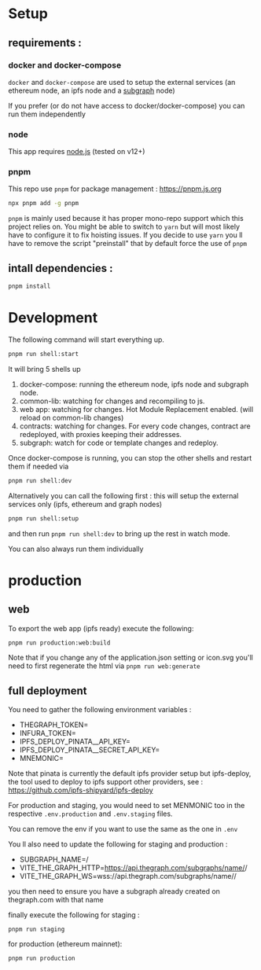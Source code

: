 <!--   -->

# Setup

## requirements :

### docker and docker-compose

`docker` and `docker-compose` are used to setup the external services (an ethereum node, an ipfs node and a [subgraph](https://thegraph.com) node)

If you prefer (or do not have access to docker/docker-compose) you can run them independently

### node

This app requires [node.js](https://nodejs.org/) (tested on v12+)

### pnpm

This repo use `pnpm` for package management : https://pnpm.js.org

```bash
npx pnpm add -g pnpm
```

`pnpm` is mainly used because it has proper mono-repo support which this project relies on.
You might be able to switch to `yarn` but will most likely have to configure it to fix hoisting issues.
If you decide to use `yarn` you ll have to remove the script "preinstall" that by default force the use of `pnpm`

## intall dependencies :

```bash
pnpm install
```

# Development

The following command will start everything up.

```bash
pnpm run shell:start
```

It will bring 5 shells up

1. docker-compose: running the ethereum node, ipfs node and subgraph node.
1. common-lib: watching for changes and recompiling to js.
1. web app: watching for changes. Hot Module Replacement enabled. (will reload on common-lib changes)
1. contracts: watching for changes. For every code changes, contract are redeployed, with proxies keeping their addresses.
1. subgraph: watch for code or template changes and redeploy.

Once docker-compose is running, you can stop the other shells and restart them if needed via

```bash
pnpm run shell:dev
```

Alternatively you can call the following first : this will setup the external services only (ipfs, ethereum and graph nodes)

```bash
pnpm run shell:setup
```

and then run `pnpm run shell:dev` to bring up the rest in watch mode.

You can also always run them individually

# production

## web

To export the web app (ipfs ready) execute the following:

```bash
pnpm run production:web:build
```

Note that if you change any of the application.json setting or icon.svg you'll need to first regenerate the html via `pnpm run web:generate`

## full deployment

You need to gather the following environment variables :
- THEGRAPH_TOKEN=<graph token used to deploy the subgraph on thegraph.come>
- INFURA_TOKEN=<infura token to talk to a network>
- IPFS_DEPLOY_PINATA__API_KEY=<pinata api key>
- IPFS_DEPLOY_PINATA__SECRET_API_KEY=<pinata secret key>
- MNEMONIC=<mnemonic of the account that will deploy the contract>

Note that pinata is currently the default ipfs provider setup but ipfs-deploy, the tool used to deploy to ipfs support other providers, see : https://github.com/ipfs-shipyard/ipfs-deploy

For production and staging, you would need to set MENMONIC too in the respective `.env.production` and `.env.staging` files.

You can remove the env if you want to use the same as the one in `.env`

You ll also need to update the following for staging and production :
- SUBGRAPH_NAME=<thegraph account name>/<subgraph name>
- VITE_THE_GRAPH_HTTP=https://api.thegraph.com/subgraphs/name/<thegraph account name>/<subgraph name>
- VITE_THE_GRAPH_WS=wss://api.thegraph.com/subgraphs/name/<thegraph account name>/<subgraph name>

you then need to ensure you have a subgraph already created on thegraph.com with that name

finally execute the following for staging :

```
pnpm run staging
```

for production (ethereum mainnet):

```
pnpm run production
```
